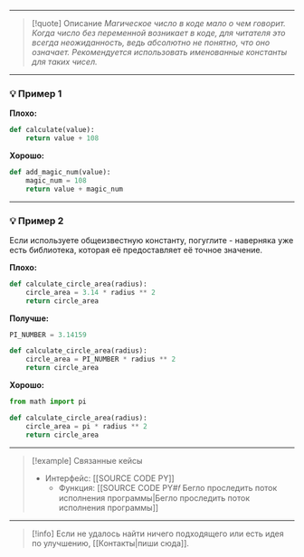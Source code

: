 ***

>[!quote] Описание
_Магическое число в коде мало о чем говорит. Когда число без переменной возникает в коде, для читателя это всегда неожиданность, ведь абсолютно не понятно, что оно означает. Рекомендуется использовать именованные константы для таких чисел._

***
### 💡 Пример 1


**Плохо:**
```python
def calculate(value):
	return value + 108
```

**Хорошо:**
```python
def add_magic_num(value):
	magic_num = 108
	return value + magic_num
```

***
### 💡 Пример 2
Если используете общеизвестную константу, погуглите - наверняка уже есть библиотека, которая её предоставляет её точное значение.

**Плохо:**
```python
def calculate_circle_area(radius):
    circle_area = 3.14 * radius ** 2
    return circle_area
```

**Получше:**
```python
PI_NUMBER = 3.14159

def calculate_circle_area(radius):
	circle_area = PI_NUMBER * radius ** 2
    return circle_area
```


**Хорошо:**
```python
from math import pi

def calculate_circle_area(radius):
	circle_area = pi * radius ** 2
	return circle_area
```

***

> [!example] Связанные кейсы
>- Интерфейс: [[SOURCE CODE PY]]
>	- Функция: [[SOURCE CODE PY#𝑓 Бегло проследить поток исполнения программы|Бегло проследить поток исполнения программы]]

***

> [!info]
> Если не удалось найти ничего подходящего или есть идея по улучшению, [[Контакты|пиши сюда]].
